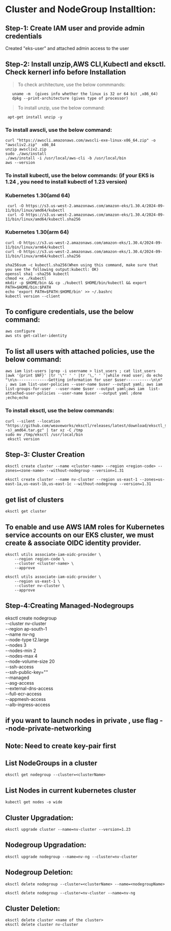 # Cluster and NodeGroup Installtion:

## Step-1: Create IAM user and provide admin credentials
 
   Created "eks-user" and attached admin access to the user

## Step-2: Install unzip,AWS CLI,Kubectl and eksctl. Check kernerl info before Installation

> To check architecture, use the below commmands:

	   uname -m  (gives info whether the linux is 32 or 64 bit ,x86_64)
	   dpkg --print-architecture (gives type of processor)

> To install unzip, use the below command:

     apt-get install unzip -y

                                                          
                                                          
### To install awscli, use the below command:

    curl "https://awscli.amazonaws.com/awscli-exe-linux-x86_64.zip" -o "awscliv2.zip"  x86_84
    unzip awscliv2.zip
    sudo ./aws/install
    ./aws/install -i /usr/local/aws-cli -b /usr/local/bin
    aws --version


                                                      
  ### To install kubectl, use the below commands: (if your EKS is 1.24 , you need to install kubectl of 1.23 version) 

   ### Kubernetes 1.30(amd 64)
     curl -O https://s3.us-west-2.amazonaws.com/amazon-eks/1.30.4/2024-09-11/bin/linux/amd64/kubectl
     curl -O https://s3.us-west-2.amazonaws.com/amazon-eks/1.30.4/2024-09-11/bin/linux/amd64/kubectl.sha256
  ### Kubernetes 1.30(arm 64)
    curl -O https://s3.us-west-2.amazonaws.com/amazon-eks/1.30.4/2024-09-11/bin/linux/arm64/kubectl
    curl -O https://s3.us-west-2.amazonaws.com/amazon-eks/1.30.4/2024-09-11/bin/linux/arm64/kubectl.sha256
    
    sha256sum -c kubectl.sha256(When using this command, make sure that you see the following output:kubectl: OK)
    openssl sha1 -sha256 kubectl 
    chmod +x ./kubectl
    mkdir -p $HOME/bin && cp ./kubectl $HOME/bin/kubectl && export PATH=$HOME/bin:$PATH
    echo 'export PATH=$PATH:$HOME/bin' >> ~/.bashrc
    kubectl version --client

## To configure credentials, use the below command:

    aws configure
    aws sts get-caller-identity


## To list all users with attached policies, use the below command:

	aws iam list-users |grep -i username > list_users ; cat list_users |awk '{print $NF}' |tr '\"' ' ' |tr '\,' ' '|while read user; do echo "\n\n--------------Getting information for user $user-----------\n\n" ; aws iam list-user-policies --user-name $user --output yaml; aws iam list-groups-for-user  --user-name $user --output yaml;aws iam  list-attached-user-policies --user-name $user --output yaml ;done ;echo;echo



### To install eksctl, use the below commands: 

    curl --silent --location "https://github.com/weaveworks/eksctl/releases/latest/download/eksctl_$(uname -s)_amd64.tar.gz" | tar xz -C /tmp
    sudo mv /tmp/eksctl /usr/local/bin
     eksctl version


## Step-3:  Cluster Creation

	eksctl create cluster --name <cluster-name> --region <region-code> --zones=<zone-name> --without-nodegroup --version=1.31

	eksctl create cluster --name nv-cluster --region us-east-1 --zones=us-east-1a,us-east-1b,us-east-1c --without-nodegroup --version=1.31


## get list of clusters

	eksctl get cluster   

## To enable and use AWS IAM roles for Kubernetes service accounts on our EKS cluster, we must create & associate OIDC identity provider.


    eksctl utils associate-iam-oidc-provider \
        --region region-code \
        --cluster <cluster-name> \
        --approve

    eksctl utils associate-iam-oidc-provider \
        --region us-east-1 \
        --cluster nv-cluster \
        --approve


## Step-4:Creating Managed-Nodegroups
  eksctl create nodegroup \
  --cluster nv-cluster \
  --region ap-south-1 \
  --name nv-ng \
  --node-type t2.large \
  --nodes 3 \
  --nodes-min 2 \
  --nodes-max 4 \
  --node-volume-size 20 \
  --ssh-access \
  --ssh-public-key="<your-ssh-key-name>" \
  --managed \
  --asg-access \
  --external-dns-access \
  --full-ecr-access \
  --appmesh-access \
  --alb-ingress-access
      
  ## if you want to launch nodes in private , use flag --node-private-networking

## Note: Need to create key-pair first 

##  List NodeGroups in a cluster

    eksctl get nodegroup --cluster=<clusterName>

## List Nodes in current kubernetes cluster

    kubectl get nodes -o wide

## Cluster Upgradation:

	eksctl upgrade cluster --name=nv-cluster --version=1.23

## Nodegroup Upgradation:

	eksctl upgrade nodegroup --name=nv-ng --cluster=nv-cluster

## Nodegroup Deletion:

	eksctl delete nodegroup --cluster=<clusterName> --name=<nodegroupName>

	eksctl delete nodegroup --cluster=nv-cluster --name=nv-ng

## Cluster Deletion:

    eksctl delete cluster <name of the cluster>
    eksctl delete cluster nv-cluster
